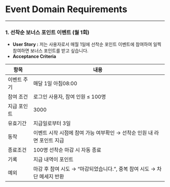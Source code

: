 # Event Domain Requirements

---

### **1. 선착순 보너스 포인트 이벤트 (월 1회)**

- **User Story :** 저는 사용자로서 매월 1일에 선착순 포인트 이벤트에 참여하여 일찍 참여하면 보너스 포인트를 받고 싶습니다.
- **Acceptance Criteria**

| **항목**  | **내용** |
| --- | --- |
| 이벤트 주기 | 매달 1일 아침08:00 |
| 참여 조건 | 로그인 사용자, 참여 인원 ≤ 100명 |
| 지급 포인트 | 3000 |
| 유효기간 | 지급일로부터 3일 |
| 동작 | 이벤트 시작 시점에 참여 가능 여부확인 → 선착순 인원 내 라면 포인트 지급 |
| 종료조건 | 100명 선착순 마감 시 자동 종료 |
| 기록 | 지급 내역이 포인트  |
| 예외 | 마감 후 참여 시도 → “마감되었습니다.”, 중복 참여 시도 → 차단 메세지 반환 |